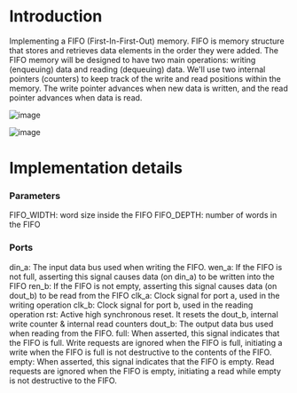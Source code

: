 # Introduction
Implementing a FIFO (First-In-First-Out) memory. FIFO is memory structure that stores and retrieves
data elements in the order they were added. The FIFO memory will be designed to have two main
operations: writing (enqueuing) data and reading (dequeuing) data. We'll use two internal pointers
(counters) to keep track of the write and read positions within the memory. The write pointer advances
when new data is written, and the read pointer advances when data is read.

![image](https://github.com/user-attachments/assets/c2070e6b-7c9b-4bc7-bf42-c8d6f14a557d)


![image](https://github.com/user-attachments/assets/27cbc1c6-3ab0-4e1a-ba18-5d94d9d38213)


# Implementation details

### **Parameters**
FIFO_WIDTH: word size inside the FIFO
FIFO_DEPTH: number of words in the FIFO

### **Ports**

din_a:  The input data bus used when writing the FIFO.
wen_a:  If the FIFO is not full, asserting this signal causes
        data (on din_a) to be written into the FIFO
ren_b:  If the FIFO is not empty, asserting this signal causes
        data (on dout_b) to be read from the FIFO
clk_a:  Clock signal for port a, used in the writing operation
clk_b:  Clock signal for port b, used in the reading operation
rst:    Active high synchronous reset. It resets the dout_b, internal
        write counter & internal read counters
dout_b: The output data bus used when reading from the FIFO.
full:   When asserted, this signal indicates that the FIFO is
        full. Write requests are ignored when the FIFO is full, initiating a
        write when the FIFO is full is not destructive to the contents of the FIFO.
empty:  When asserted, this signal indicates that the FIFO is
        empty. Read requests are ignored when the FIFO is empty,
        initiating a read while empty is not destructive to the FIFO.
